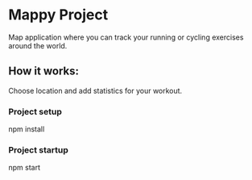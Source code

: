 # Mappy Project

Map application where you can track your running or cycling exercises around the world.

## How it works:

Choose location and add statistics for your workout.

### Project setup <br>
npm install

### Project startup <br>
npm start

